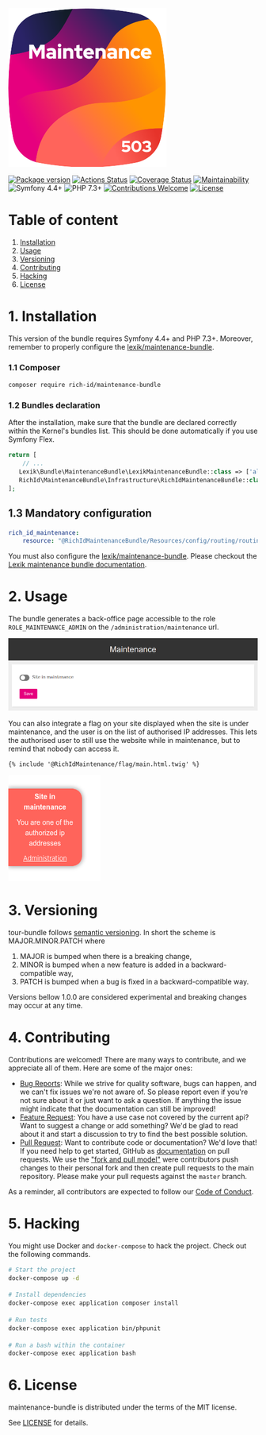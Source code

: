 ![Logo](.github/maintenance-bundle.svg)

[![Package version](https://img.shields.io/packagist/v/rich-id/maintenance-bundle)](https://packagist.org/packages/rich-id/maintenance-bundle)
[![Actions Status](https://github.com/rich-id/maintenance-bundle/workflows/Tests/badge.svg)](https://github.com/rich-id/maintenance-bundle/actions)
[![Coverage Status](https://coveralls.io/repos/github/rich-id/maintenance-bundle/badge.svg?branch=master)](https://coveralls.io/github/rich-id/maintenance-bundle?branch=master)
[![Maintainability](https://api.codeclimate.com/v1/badges/af5513a99208495d8c40/maintainability)](https://codeclimate.com/github/rich-id/maintenance-bundle/maintainability)
![Symfony 4.4+](https://img.shields.io/badge/Symfony-4.4+-000000)
![PHP 7.3+](https://img.shields.io/badge/PHP-7.3+-858ebb.svg)
[![Contributions Welcome](https://img.shields.io/badge/contributions-welcome-brightgreen.svg?style=flat)](https://github.com/rich-id/maintenance-bundle/issues)
[![License](https://img.shields.io/badge/license-MIT-blue.svg)](LICENSE)

# Table of content

1. [Installation](#1-installation)
2. [Usage](#2-usage)
3. [Versioning](#3-versioning)
4. [Contributing](#4-contributing)
5. [Hacking](#5-hacking)
6. [License](#6-license)

# 1. Installation

This version of the bundle requires Symfony 4.4+ and PHP 7.3+. Moreover, remember to properly configure the [lexik/maintenance-bundle](https://packagist.org/packages/lexik/maintenance-bundle).

### 1.1 Composer

```bash
composer require rich-id/maintenance-bundle
```

### 1.2 Bundles declaration

After the installation, make sure that the bundle are declared correctly within the Kernel's bundles list. This should be done automatically if you use Symfony Flex.

```php
return [
    // ...
   Lexik\Bundle\MaintenanceBundle\LexikMaintenanceBundle::class => ['all' => true],
   RichId\MaintenanceBundle\Infrastructure\RichIdMaintenanceBundle::class => ['all' => true],
];
```


## 1.3 Mandatory configuration



```yaml
rich_id_maintenance:
    resource: "@RichIdMaintenanceBundle/Resources/config/routing/routing.xml"
```

You must also configure the [lexik/maintenance-bundle](https://packagist.org/packages/lexik/maintenance-bundle). Please checkout the [Lexik maintenance bundle documentation](https://github.com/lexik/LexikMaintenanceBundle/blob/master/Resources/doc/index.md).


# 2. Usage

The bundle generates a back-office page accessible to the role `ROLE_MAINTENANCE_ADMIN` on the `/administration/maintenance` url.

![Admin](.github/images/admin.png)

You can also integrate a flag on your site displayed when the site is under maintenance, and the user is on the list of authorised IP addresses. This lets the authorised user to still use the website while in maintenance, but to remind that nobody can access it.

```html
{% include '@RichIdMaintenance/flag/main.html.twig' %}
```

![Admin](.github/images/flag.png)


# 3. Versioning

tour-bundle follows [semantic versioning](https://semver.org/). In short the scheme is MAJOR.MINOR.PATCH where
1. MAJOR is bumped when there is a breaking change,
2. MINOR is bumped when a new feature is added in a backward-compatible way,
3. PATCH is bumped when a bug is fixed in a backward-compatible way.

Versions bellow 1.0.0 are considered experimental and breaking changes may occur at any time.


# 4. Contributing

Contributions are welcomed! There are many ways to contribute, and we appreciate all of them. Here are some of the major ones:

* [Bug Reports](https://github.com/rich-id/maintenance-bundle/issues): While we strive for quality software, bugs can happen, and we can't fix issues we're not aware of. So please report even if you're not sure about it or just want to ask a question. If anything the issue might indicate that the documentation can still be improved!
* [Feature Request](https://github.com/rich-id/maintenance-bundle/issues): You have a use case not covered by the current api? Want to suggest a change or add something? We'd be glad to read about it and start a discussion to try to find the best possible solution.
* [Pull Request](https://github.com/rich-id/maintenance-bundle/merge_requests): Want to contribute code or documentation? We'd love that! If you need help to get started, GitHub as [documentation](https://help.github.com/articles/about-pull-requests/) on pull requests. We use the ["fork and pull model"](https://help.github.com/articles/about-collaborative-development-models/) were contributors push changes to their personal fork and then create pull requests to the main repository. Please make your pull requests against the `master` branch.

As a reminder, all contributors are expected to follow our [Code of Conduct](CODE_OF_CONDUCT.md).


# 5. Hacking

You might use Docker and `docker-compose` to hack the project. Check out the following commands.

```bash
# Start the project
docker-compose up -d

# Install dependencies
docker-compose exec application composer install

# Run tests
docker-compose exec application bin/phpunit

# Run a bash within the container
docker-compose exec application bash
```


# 6. License

maintenance-bundle is distributed under the terms of the MIT license.

See [LICENSE](LICENSE) for details.
